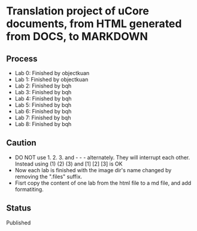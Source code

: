 
# Translation project of uCore documents, from HTML generated from DOCS, to MARKDOWN

## Process

- Lab 0: Finished by objectkuan
- Lab 1: Finished by objectkuan
- Lab 2: Finished by bqh
- Lab 3: Finished by bqh
- Lab 4: Finished by bqh
- Lab 5: Finished by bqh
- Lab 6: Finished by bqh
- Lab 7: Finished by bqh
- Lab 8: Finished by bqh

## Caution

- DO NOT use 1. 2. 3. and - - - alternately. They will interrupt each other. Instead using (1) (2) (3) and [1] [2] [3] is OK
- Now each lab is finished with the image dir's name changed by removing the ".files" suffix.
- Fisrt copy the content of one lab from the html file to a md file, and add formatiting.

## Status

Published
